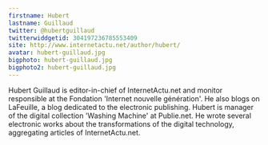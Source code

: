 ```yaml
---
firstname: Hubert 
lastname: Guillaud
twitter: @hubertguillaud
twitterwiddgetid: 304197236785553409
site: http://www.internetactu.net/author/hubert/
avatar: hubert-guillaud.jpg
bigphoto: hubert-guillaud.jpg
bigphoto2: hubert-guillaud.jpg
---
```


Hubert Guillaud is editor-in-chief of InternetActu.net and monitor responsible at the Fondation 'Internet nouvelle génération'. 
He also blogs on LaFeuille, a blog dedicated to the electronic publishing. 
Hubert is manager of the digital collection 'Washing Machine' at Publie.net. 
He wrote several electronic works about the transformations of the digital technology, aggregating articles of InternetActu.net.


